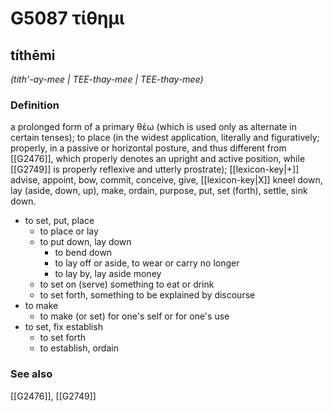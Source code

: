 # G5087 τίθημι

## títhēmi

_(tith'-ay-mee | TEE-thay-mee | TEE-thay-mee)_

### Definition

a prolonged form of a primary θέω (which is used only as alternate in certain tenses); to place (in the widest application, literally and figuratively; properly, in a passive or horizontal posture, and thus different from [[G2476]], which properly denotes an upright and active position, while [[G2749]] is properly reflexive and utterly prostrate); [[lexicon-key|+]] advise, appoint, bow, commit, conceive, give, [[lexicon-key|X]] kneel down, lay (aside, down, up), make, ordain, purpose, put, set (forth), settle, sink down.

- to set, put, place
  - to place or lay
  - to put down, lay down
    - to bend down
    - to lay off or aside, to wear or carry no longer
    - to lay by, lay aside money
  - to set on (serve) something to eat or drink
  - to set forth, something to be explained by discourse
- to make
  - to make (or set) for one's self or for one's use
- to set, fix establish
  - to set forth
  - to establish, ordain

### See also

[[G2476]], [[G2749]]

